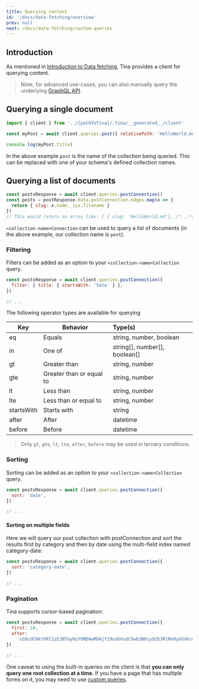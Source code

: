 ```yaml
---
title: Querying content
id: '/docs/data-fetching/overview'
prev: null
next: /docs/data-fetching/custom-queries
---
```


## Introduction

As mentioned in [Introduction to Data fetching](/docs/features/data-fetching/), Tina provides a client for querying content.

> Note, for advanced use-cases, you can also manually query the underlying [GraphQL API](/docs/data-fetching/custom-queries/#writing-inline-queries).

## Querying a single document

```js
import { client } from '../[pathToTina]/.tina/__generated__/client'

const myPost = await client.queries.post({ relativePath: 'HelloWorld.md' })

console.log(myPost.title)
```

In the above example `post` is the name of the collection being queried. This can be replaced with one of your schema's defined collection names.

## Querying a list of documents

```js
const postsResponse = await client.queries.postConnection()
const posts = postResponse.data.postConnection.edges.map(x => {
  return { slug: x.node._sys.filename }
})
// This would return an array like: [ { slug: 'HelloWorld.md'}, /*...*/ ]
```

`<collection-name>Connection` can be used to query a list of documents (in the above example, our collection name is `post`).

### Filtering

Filters can be added as an option to your `<collection-name>Collection` query.

```js
const postsResponse = await client.queries.postConnection({
  filter: { title: { startsWith: 'Vote' } },
})

// ...
```

The following operator types are available for querying

| Key        | Behavior                 | Type(s)                       |
| ---------- | ------------------------ | :---------------------------- |
| eq         | Equals                   | string, number, boolean       |
| in         | One of                   | string[], number[], boolean[] |
| gt         | Greater than             | string, number                |
| gte        | Greater than or equal to | string, number                |
| lt         | Less than                | string, number                |
| lte        | Less than or equal to    | string, number                |
| startsWith | Starts with              | string                        |
| after      | After                    | datetime                      |
| before     | Before                   | datetime                      |

> Only `gt`, `gte`, `lt`, `lte`, `after`, `before` may be used in ternary conditions.

### Sorting

Sorting can be added as an option to your `<collection-name>Collection` query.

```js
const postsResponse = await client.queries.postConnection({
  sort: 'date',
})

// ...
```

#### Sorting on multiple fields

Here we will query our post collection with postConnection and sort the results first by category and then by date using the multi-field index named category-date:

```js
const postsResponse = await client.queries.postConnection({
  sort: 'category-date',
})

// ...
```

### Pagination

Tina supports cursor-based pagination:

```js
const postsResponse = await client.queries.postConnection({
  first: 10,
  after:
    'cG9zdCNkYXRlIzE2NTUyNzY0MDAwMDAjY29udGVudC9wb3N0cy92b3RlRm9yUGVkcm8uanNvbg==',
})

// ...
```

One caveat to using the built-in queries on the client is that **you can only query one root collection at a time**. If you have a page that has multiple forms on it, you may need to use [custom queries](/docs/data-fetching/custom-queries/).
